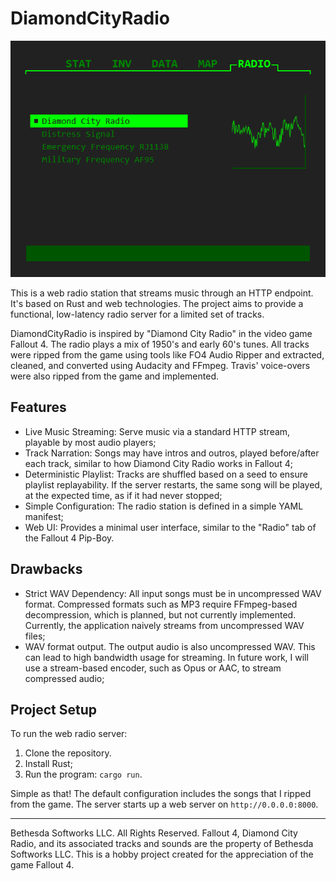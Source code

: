 # DiamondCityRadio

![Pip-Boy's Screenshot](./Screenshot.png)

This is a web radio station that streams music through an HTTP endpoint. It's based on Rust and web technologies. The project aims to provide a functional, low-latency radio server for a limited set of tracks.

DiamondCityRadio is inspired by "Diamond City Radio" in the video game Fallout 4. The radio plays a mix of 1950's and early 60's tunes. All tracks were ripped from the game using tools like FO4 Audio Ripper and extracted, cleaned, and converted using Audacity and FFmpeg. Travis' voice-overs were also ripped from the game and implemented.

## Features

- Live Music Streaming: Serve music via a standard HTTP stream, playable by most audio players;
- Track Narration: Songs may have intros and outros, played before/after each track, similar to how Diamond City Radio works in Fallout 4;
- Deterministic Playlist: Tracks are shuffled based on a seed to ensure playlist replayability. If the server restarts, the same song will be played, at the expected time, as if it had never stopped;
- Simple Configuration: The radio station is defined in a simple YAML manifest;
- Web UI: Provides a minimal user interface, similar to the "Radio" tab of the Fallout 4 Pip-Boy.

## Drawbacks

- Strict WAV Dependency: All input songs must be in uncompressed WAV format. Compressed formats such as MP3 require FFmpeg-based decompression, which is planned, but not currently implemented. Currently, the application naively streams from uncompressed WAV files;
- WAV format output. The output audio is also uncompressed WAV. This can lead to high bandwidth usage for streaming. In future work, I will use a stream-based encoder, such as Opus or AAC, to stream compressed audio;

## Project Setup

To run the web radio server:

1. Clone the repository.
2. Install Rust;
3. Run the program: `cargo run`.

Simple as that! The default configuration includes the songs that I ripped from the game. The server starts up a web server on `http://0.0.0.0:8000`.

---

Bethesda Softworks LLC. All Rights Reserved.
Fallout 4, Diamond City Radio, and its associated tracks and sounds are the property of Bethesda Softworks LLC. This is a hobby project created for the appreciation of the game Fallout 4.
